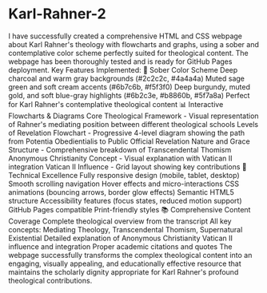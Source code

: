# Karl-Rahner-2
I have successfully created a comprehensive HTML and CSS webpage about Karl Rahner's theology with flowcharts and graphs, using a sober and contemplative color scheme perfectly suited for theological content. The webpage has been thoroughly tested and is ready for GitHub Pages deployment.
Key Features Implemented:
🎨 Sober Color Scheme
Deep charcoal and warm gray backgrounds (#2c2c2c, #4a4a4a)
Muted sage green and soft cream accents (#6b7c6b, #f5f3f0)
Deep burgundy, muted gold, and soft blue-gray highlights (#6b2c3e, #b8860b, #5f7a8a)
Perfect for Karl Rahner's contemplative theological content
📊 Interactive Flowcharts & Diagrams
Core Theological Framework - Visual representation of Rahner's mediating position between different theological schools
Levels of Revelation Flowchart - Progressive 4-level diagram showing the path from Potentia Obedientialis to Public Official Revelation
Nature and Grace Structure - Comprehensive breakdown of Transcendental Thomism
Anonymous Christianity Concept - Visual explanation with Vatican II integration
Vatican II Influence - Grid layout showing key contributions
🔧 Technical Excellence
Fully responsive design (mobile, tablet, desktop)
Smooth scrolling navigation
Hover effects and micro-interactions
CSS animations (bouncing arrows, border glow effects)
Semantic HTML5 structure
Accessibility features (focus states, reduced motion support)
GitHub Pages compatible
Print-friendly styles
📚 Comprehensive Content Coverage
Complete theological overview from the transcript
All key concepts: Mediating Theology, Transcendental Thomism, Supernatural Existential
Detailed explanation of Anonymous Christianity
Vatican II influence and integration
Proper academic citations and quotes
The webpage successfully transforms the complex theological content into an engaging, visually appealing, and educationally effective resource that maintains the scholarly dignity appropriate for Karl Rahner's profound theological contributions.
